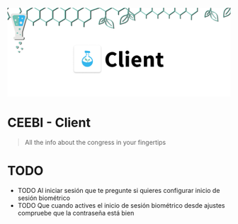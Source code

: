 ![](banner.png)

# CEEBI - Client

> All the info about the congress in your fingertips

# TODO

- TODO Al iniciar sesión que te pregunte si quieres configurar inicio de sesión biométrico
- TODO Que cuando actives el inicio de sesión biométrico desde ajustes compruebe que la contraseña está bien

